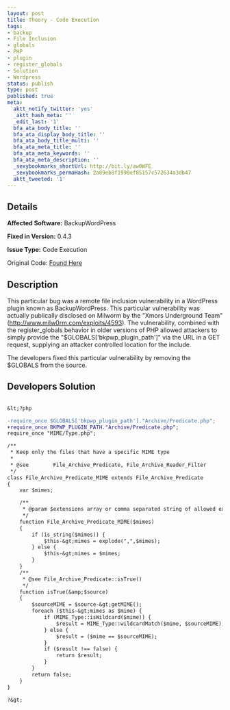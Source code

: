 ```yaml
---
layout: post
title: Theory - Code Execution
tags:
- backup
- File Inclusion
- globals
- PHP
- plugin
- register_globals
- Solution
- Wordpress
status: publish
type: post
published: true
meta:
  aktt_notify_twitter: 'yes'
  _aktt_hash_meta: ''
  _edit_last: '1'
  bfa_ata_body_title: ''
  bfa_ata_display_body_title: ''
  bfa_ata_body_title_multi: ''
  bfa_ata_meta_title: ''
  bfa_ata_meta_keywords: ''
  bfa_ata_meta_description: ''
  _sexybookmarks_shortUrl: http://bit.ly/aw0WFE
  _sexybookmarks_permaHash: 2a89eb8f1990ef85157c572634a3db47
  aktt_tweeted: '1'
---
```

## Details
__Affected Software:__ BackupWordPress

__Fixed in Version:__  0.4.3

__Issue Type:__ Code Execution

Original Code: <a title="Theory" href="http://spotthevuln.com/2010/05/theory/" target="_blank">Found Here</a>
## Description
This particular bug was a remote file inclusion vulnerability in a WordPress plugin known as BackupWordPress. This particular vulnerability was actually publically disclosed on Milworm by the "Xmors Underground Team" (http://www.milw0rm.com/exploits/4593). The vulnerability, combined with the register_globals behavior in older versions of PHP allowed attackers to simply provide the "$GLOBALS['bkpwp_plugin_path']" via the URL in a GET request, supplying an attacker controlled location for the include.

The developers fixed this particular vulnerability by removing the $GLOBALS from the source.
## Developers Solution
```diff

&lt;?php

-require_once $GLOBALS['bkpwp_plugin_path']."Archive/Predicate.php";
+require_once BKPWP_PLUGIN_PATH."Archive/Predicate.php";
require_once "MIME/Type.php";

/**
 * Keep only the files that have a specific MIME type
 *
 * @see        File_Archive_Predicate, File_Archive_Reader_Filter
 */
class File_Archive_Predicate_MIME extends File_Archive_Predicate
{
    var $mimes;

    /**
     * @param $extensions array or comma separated string of allowed extensions
     */
    function File_Archive_Predicate_MIME($mimes)
    {
        if (is_string($mimes)) {
            $this-&gt;mimes = explode(",",$mimes);
        } else {
            $this-&gt;mimes = $mimes;
        }
    }
    /**
     * @see File_Archive_Predicate::isTrue()
     */
    function isTrue(&amp;$source)
    {
        $sourceMIME = $source-&gt;getMIME();
        foreach ($this-&gt;mimes as $mime) {
            if (MIME_Type::isWildcard($mime)) {
                $result = MIME_Type::wildcardMatch($mime, $sourceMIME);
            } else {
                $result = ($mime == $sourceMIME);
            }
            if ($result !== false) {
                return $result;
            }
        }
        return false;
    }
}

?&gt;

```
